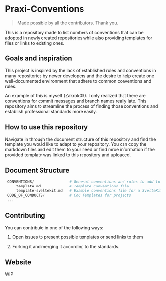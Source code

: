 # Praxi-Conventions

> Made possible by all the contributors. Thank you.

This is a repository made to list numbers of conventions that can be adopted in newly created repositories while also providing templates for files or links to existing ones.

## Goals and inspiration

This project is inspired by the lack of established rules and conventions in many repositories by newer developers and the desire to help create one well-documented environment that adhere to common conventions and rules.

An example of this is myself (Zakrok09). I only realized that there are conventions for commit messages and branch names really late. This repository aims to streamline the process of finding those conventions and establish professional standards more easily.

## How to use this repository

Navigate in through the document structure of this repository and find the template you would like to adapt to your repository. You can copy the markdown files and edit them to your need or find mroe information if the provided template was linked to this repository and uploaded.

## Document Structure

```python
 CONVENTIONS/                # General conventions and rules to add to your repository 
     template.md             # Template conventions file
     template-sveltekit.md   # Example conventions file for a SvelteKit Project
 CODE_OF_CONDUCTS/           # CoC Templates for projects
 ...
```

## Contributing

You can contribute in one of the following ways:

1. Open issues to present possible templates or send links to them
  
2. Forking it and merging it according to the standards.

## Website

WIP